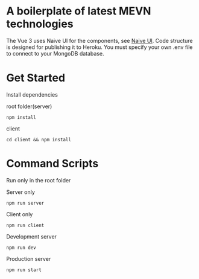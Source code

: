 # A boilerplate of latest MEVN technologies
The Vue 3 uses Naive UI for the components, see [Naive UI](https://www.naiveui.com/en-US/os-theme/docs/introduction).
Code structure is designed for publishing it to Heroku. You must specify your own .env file to connect to your MongoDB database. 


# Get Started

Install dependencies

root folder(server)

``` npm install ```

client

``` cd client && npm install ```

# Command Scripts
Run only in the root folder


Server only

``` npm run server ```

Client only 

``` npm run client ```

Development server

``` npm run dev ```

Production server 

``` npm run start ```
